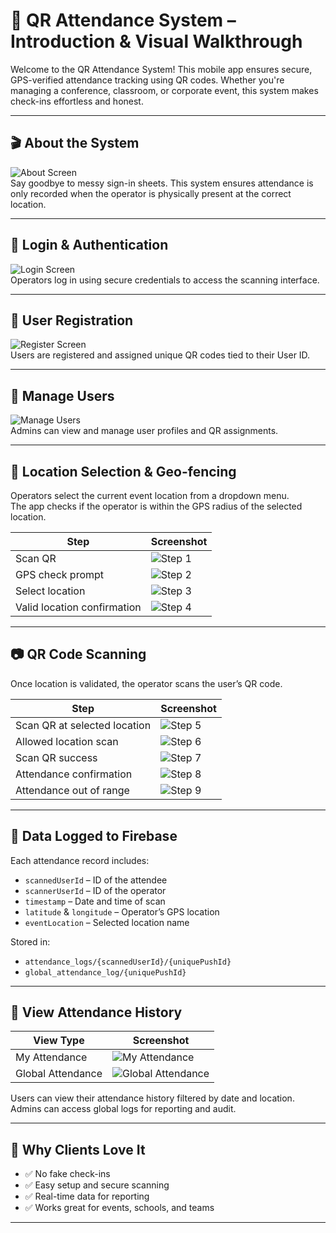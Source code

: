 # 📲 QR Attendance System – Introduction & Visual Walkthrough

Welcome to the QR Attendance System! This mobile app ensures secure, GPS-verified attendance tracking using QR codes. Whether you're managing a conference, classroom, or corporate event, this system makes check-ins effortless and honest.

---

## 🎬 About the System

![About Screen](qr_image/about_qra.JPG)  
Say goodbye to messy sign-in sheets. This system ensures attendance is only recorded when the operator is physically present at the correct location.

---

## 🔐 Login & Authentication

![Login Screen](qr_image/login_qra.JPG)  
Operators log in using secure credentials to access the scanning interface.

---

## 📝 User Registration

![Register Screen](qr_image/register_qra.JPG)  
Users are registered and assigned unique QR codes tied to their User ID.

---

## 👥 Manage Users

![Manage Users](qr_image/manage_user_qra_1.JPG)  
Admins can view and manage user profiles and QR assignments.

---

## 🧭 Location Selection & Geo-fencing

Operators select the current event location from a dropdown menu.  
The app checks if the operator is within the GPS radius of the selected location.

| Step | Screenshot |
|------|------------|
| Scan QR | ![Step 1](qr_image/Main_qra_scan_1.JPG) |
| GPS check prompt | ![Step 2](qr_image/Main_qra_scan_2.JPG) |
| Select location | ![Step 3](qr_image/Main_qra_scan_3.JPG) |
| Valid location confirmation | ![Step 4](qr_image/Main_qra_scan_4.JPG) |

---

## 📷 QR Code Scanning

Once location is validated, the operator scans the user’s QR code.

| Step | Screenshot |
|------|------------|
| Scan QR at selected location | ![Step 5](qr_image/Main_qra_scan_5.JPG) |
| Allowed location scan | ![Step 6](qr_image/Main_qra_scan_6.JPG) |
| Scan QR success | ![Step 7](qr_image/Main_qra_scan_7.JPG) |
| Attendance confirmation | ![Step 8](qr_image/Main_qra_scan_9.jpg) |
| Attendance out of range | ![Step 9](qr_image/Main_qra_scan_8.jpg) |

---

## 🧾 Data Logged to Firebase

Each attendance record includes:

- `scannedUserId` – ID of the attendee  
- `scannerUserId` – ID of the operator  
- `timestamp` – Date and time of scan  
- `latitude` & `longitude` – Operator’s GPS location  
- `eventLocation` – Selected location name

Stored in:

- `attendance_logs/{scannedUserId}/{uniquePushId}`  
- `global_attendance_log/{uniquePushId}`

---

## 📅 View Attendance History

| View Type | Screenshot |
|-----------|------------|
| My Attendance | ![My Attendance](qr_image/ViewMyAttendance_qra_1.jpg) |
| Global Attendance | ![Global Attendance](qr_image/ViewGlobalAttendance_qra_1.jpg) |

Users can view their attendance history filtered by date and location. Admins can access global logs for reporting and audit.

---

## 🎯 Why Clients Love It

- ✅ No fake check-ins  
- ✅ Easy setup and secure scanning  
- ✅ Real-time data for reporting  
- ✅ Works great for events, schools, and teams

---

